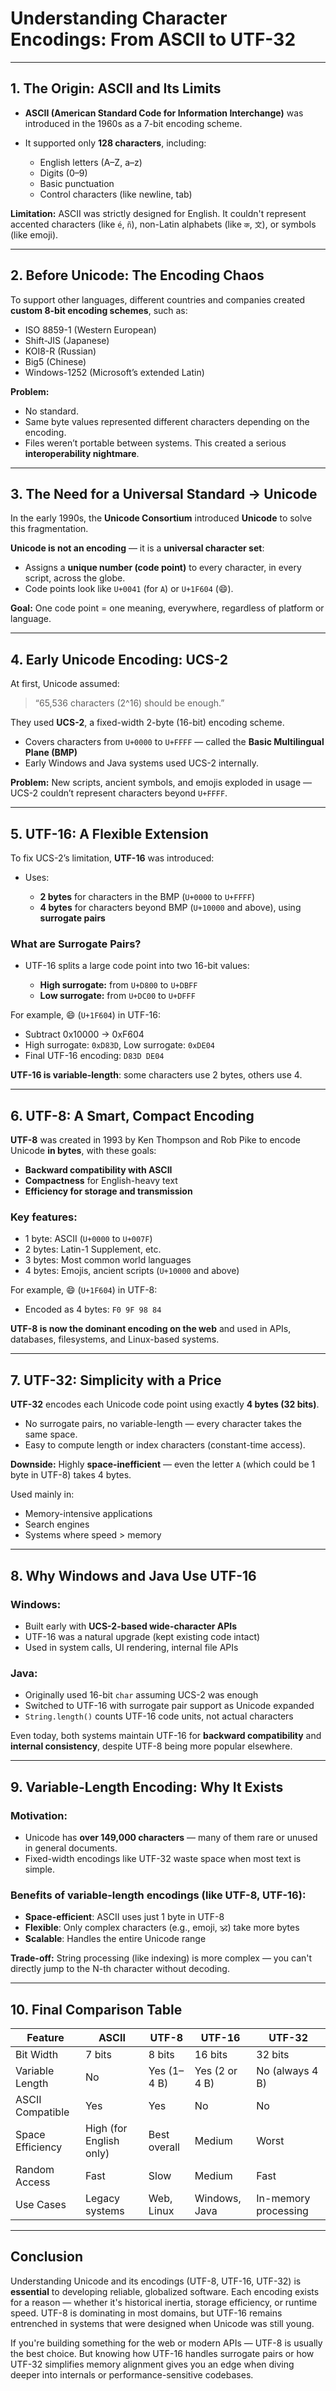 # **Understanding Character Encodings: From ASCII to UTF-32**

---

## 1. **The Origin: ASCII and Its Limits**

* **ASCII (American Standard Code for Information Interchange)** was introduced in the 1960s as a 7-bit encoding scheme.
* It supported only **128 characters**, including:

  * English letters (A–Z, a–z)
  * Digits (0–9)
  * Basic punctuation
  * Control characters (like newline, tab)

**Limitation:** ASCII was strictly designed for English. It couldn't represent accented characters (like `é`, `ñ`), non-Latin alphabets (like `क`, `文`), or symbols (like emoji).

---

## 2. **Before Unicode: The Encoding Chaos**

To support other languages, different countries and companies created **custom 8-bit encoding schemes**, such as:

* ISO 8859-1 (Western European)
* Shift-JIS (Japanese)
* KOI8-R (Russian)
* Big5 (Chinese)
* Windows-1252 (Microsoft’s extended Latin)

**Problem:**

* No standard.
* Same byte values represented different characters depending on the encoding.
* Files weren’t portable between systems.
  This created a serious **interoperability nightmare**.

---

## 3. **The Need for a Universal Standard → Unicode**

In the early 1990s, the **Unicode Consortium** introduced **Unicode** to solve this fragmentation.

**Unicode is not an encoding** — it is a **universal character set**:

* Assigns a **unique number (code point)** to every character, in every script, across the globe.
* Code points look like `U+0041` (for `A`) or `U+1F604` (😄).

**Goal:** One code point = one meaning, everywhere, regardless of platform or language.

---

## 4. **Early Unicode Encoding: UCS-2**

At first, Unicode assumed:

> “65,536 characters (2^16) should be enough.”

They used **UCS-2**, a fixed-width 2-byte (16-bit) encoding scheme.

* Covers characters from `U+0000` to `U+FFFF` — called the **Basic Multilingual Plane (BMP)**
* Early Windows and Java systems used UCS-2 internally.

**Problem:**
New scripts, ancient symbols, and emojis exploded in usage — UCS-2 couldn’t represent characters beyond `U+FFFF`.

---

## 5. **UTF-16: A Flexible Extension**

To fix UCS-2’s limitation, **UTF-16** was introduced:

* Uses:

  * **2 bytes** for characters in the BMP (`U+0000` to `U+FFFF`)
  * **4 bytes** for characters beyond BMP (`U+10000` and above), using **surrogate pairs**

### What are Surrogate Pairs?

* UTF-16 splits a large code point into two 16-bit values:

  * **High surrogate:** from `U+D800` to `U+DBFF`
  * **Low surrogate:** from `U+DC00` to `U+DFFF`

For example, 😄 (`U+1F604`) in UTF-16:

* Subtract 0x10000 → 0xF604
* High surrogate: `0xD83D`, Low surrogate: `0xDE04`
* Final UTF-16 encoding: `D83D DE04`

**UTF-16 is variable-length**: some characters use 2 bytes, others use 4.

---

## 6. **UTF-8: A Smart, Compact Encoding**

**UTF-8** was created in 1993 by Ken Thompson and Rob Pike to encode Unicode **in bytes**, with these goals:

* **Backward compatibility with ASCII**
* **Compactness** for English-heavy text
* **Efficiency for storage and transmission**

### Key features:

* 1 byte: ASCII (`U+0000` to `U+007F`)
* 2 bytes: Latin-1 Supplement, etc.
* 3 bytes: Most common world languages
* 4 bytes: Emojis, ancient scripts (`U+10000` and above)

For example, 😄 (`U+1F604`) in UTF-8:

* Encoded as 4 bytes: `F0 9F 98 84`

**UTF-8 is now the dominant encoding on the web** and used in APIs, databases, filesystems, and Linux-based systems.

---

## 7. **UTF-32: Simplicity with a Price**

**UTF-32** encodes each Unicode code point using exactly **4 bytes (32 bits)**.

* No surrogate pairs, no variable-length — every character takes the same space.
* Easy to compute length or index characters (constant-time access).

**Downside:** Highly **space-inefficient** — even the letter `A` (which could be 1 byte in UTF-8) takes 4 bytes.

Used mainly in:

* Memory-intensive applications
* Search engines
* Systems where speed > memory

---

## 8. **Why Windows and Java Use UTF-16**

### Windows:

* Built early with **UCS-2-based wide-character APIs**
* UTF-16 was a natural upgrade (kept existing code intact)
* Used in system calls, UI rendering, internal file APIs

### Java:

* Originally used 16-bit `char` assuming UCS-2 was enough
* Switched to UTF-16 with surrogate pair support as Unicode expanded
* `String.length()` counts UTF-16 code units, not actual characters

Even today, both systems maintain UTF-16 for **backward compatibility** and **internal consistency**, despite UTF-8 being more popular elsewhere.

---

## 9. **Variable-Length Encoding: Why It Exists**

### Motivation:

* Unicode has **over 149,000 characters** — many of them rare or unused in general documents.
* Fixed-width encodings like UTF-32 waste space when most text is simple.

### Benefits of variable-length encodings (like UTF-8, UTF-16):

* **Space-efficient**: ASCII uses just 1 byte in UTF-8
* **Flexible**: Only complex characters (e.g., emoji, 🕉️) take more bytes
* **Scalable**: Handles the entire Unicode range

**Trade-off:** String processing (like indexing) is more complex — you can't directly jump to the N-th character without decoding.

---

## 10. **Final Comparison Table**

| Feature          | ASCII                   | UTF-8        | UTF-16         | UTF-32               |
| ---------------- | ----------------------- | ------------ | -------------- | -------------------- |
| Bit Width        | 7 bits                  | 8 bits       | 16 bits        | 32 bits              |
| Variable Length  | No                      | Yes (1–4 B)  | Yes (2 or 4 B) | No (always 4 B)      |
| ASCII Compatible | Yes                     | Yes          | No             | No                   |
| Space Efficiency | High (for English only) | Best overall | Medium         | Worst                |
| Random Access    | Fast                    | Slow         | Medium         | Fast                 |
| Use Cases        | Legacy systems          | Web, Linux   | Windows, Java  | In-memory processing |

---

## Conclusion

Understanding Unicode and its encodings (UTF-8, UTF-16, UTF-32) is **essential** to developing reliable, globalized software. Each encoding exists for a reason — whether it's historical inertia, storage efficiency, or runtime speed. UTF-8 is dominating in most domains, but UTF-16 remains entrenched in systems that were designed when Unicode was still young.

If you're building something for the web or modern APIs — UTF-8 is usually the best choice. But knowing how UTF-16 handles surrogate pairs or how UTF-32 simplifies memory alignment gives you an edge when diving deeper into internals or performance-sensitive codebases.
